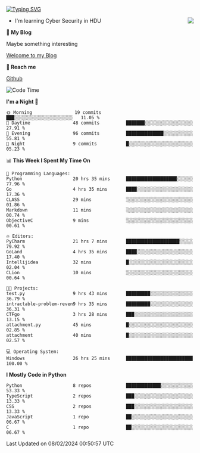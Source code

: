 [![Typing SVG](https://readme-typing-svg.herokuapp.com?font=Fira+Code&pause=1000&random=false&width=450&height=60&lines=Hello+%F0%9F%91%8B%F0%9F%8F%BB;I'm+JBNRZ)](https://git.io/typing-svg)

<a href="#">
  <img align="right" src="https://github-readme-stats.vercel.app/api?username=JBNRZ&show_icons=true&bg_color=15,f2f7fd,E0EAFC" />
</a>

- I'm learning Cyber Security in HDU

 **🌱 My Blog**

Maybe something interesting

[Welcome to my Blog](https://jbnrz.com.cn/)

 **💬 Reach me** 

[Github](https://github.com/JBNRZ)


<!--START_SECTION:waka-->
![Code Time](http://img.shields.io/badge/Code%20Time-313%20hrs%2044%20mins-blue)

**I'm a Night 🦉** 

```text
🌞 Morning                19 commits          ███░░░░░░░░░░░░░░░░░░░░░░   11.05 % 
🌆 Daytime                48 commits          ███████░░░░░░░░░░░░░░░░░░   27.91 % 
🌃 Evening                96 commits          ██████████████░░░░░░░░░░░   55.81 % 
🌙 Night                  9 commits           █░░░░░░░░░░░░░░░░░░░░░░░░   05.23 % 
```


📊 **This Week I Spent My Time On** 

```text
💬 Programming Languages: 
Python                   20 hrs 35 mins      ███████████████████░░░░░░   77.96 % 
Go                       4 hrs 35 mins       ████░░░░░░░░░░░░░░░░░░░░░   17.36 % 
CLASS                    29 mins             ░░░░░░░░░░░░░░░░░░░░░░░░░   01.86 % 
Markdown                 11 mins             ░░░░░░░░░░░░░░░░░░░░░░░░░   00.74 % 
ObjectiveC               9 mins              ░░░░░░░░░░░░░░░░░░░░░░░░░   00.61 % 

🔥 Editors: 
PyCharm                  21 hrs 7 mins       ████████████████████░░░░░   79.92 % 
GoLand                   4 hrs 35 mins       ████░░░░░░░░░░░░░░░░░░░░░   17.40 % 
Intellijidea             32 mins             █░░░░░░░░░░░░░░░░░░░░░░░░   02.04 % 
CLion                    10 mins             ░░░░░░░░░░░░░░░░░░░░░░░░░   00.64 % 

🐱‍💻 Projects: 
test.py                  9 hrs 43 mins       █████████░░░░░░░░░░░░░░░░   36.79 % 
intractable-problem-reven9 hrs 35 mins       █████████░░░░░░░░░░░░░░░░   36.31 % 
CTFgo                    3 hrs 28 mins       ███░░░░░░░░░░░░░░░░░░░░░░   13.15 % 
attachment.py            45 mins             █░░░░░░░░░░░░░░░░░░░░░░░░   02.85 % 
attachment               40 mins             █░░░░░░░░░░░░░░░░░░░░░░░░   02.57 % 

💻 Operating System: 
Windows                  26 hrs 25 mins      █████████████████████████   100.00 % 
```

**I Mostly Code in Python** 

```text
Python                   8 repos             █████████████░░░░░░░░░░░░   53.33 % 
TypeScript               2 repos             ███░░░░░░░░░░░░░░░░░░░░░░   13.33 % 
CSS                      2 repos             ███░░░░░░░░░░░░░░░░░░░░░░   13.33 % 
JavaScript               1 repo              ██░░░░░░░░░░░░░░░░░░░░░░░   06.67 % 
C                        1 repo              ██░░░░░░░░░░░░░░░░░░░░░░░   06.67 % 
```




 Last Updated on 08/02/2024 00:50:57 UTC
<!--END_SECTION:waka-->
